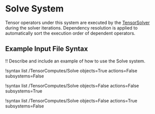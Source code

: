 # Solve System

Tensor operators under this system are executed by the [TensorSolver](TensorSolver/index.md) during the solver iterations.
Dependency resolution is applied to automatically sort the execution order of dependent operators.

## Example Input File Syntax

!! Describe and include an example of how to use the Solve system.

!syntax list /TensorComputes/Solve objects=True actions=False subsystems=False

!syntax list /TensorComputes/Solve objects=False actions=False subsystems=True

!syntax list /TensorComputes/Solve objects=False actions=True subsystems=False
